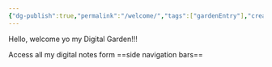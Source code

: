 ```yaml
---
{"dg-publish":true,"permalink":"/welcome/","tags":["gardenEntry"],"created":"2024-09-24T20:22:12.258+05:30","updated":"2024-09-24T23:07:48.741+05:30"}
---
```


Hello, welcome yo my Digital Garden!!!

Access all my digital notes form ==side navigation bars==


